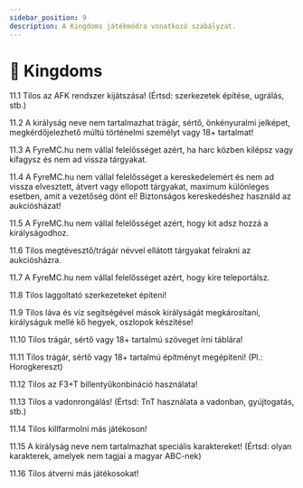 ```yaml
---
sidebar_position: 9
description: A Kingdoms játékmódra vonatkozó szabályzat.
---
```


# 👑 Kingdoms

11.1 Tilos az AFK rendszer kijátszása! (Értsd: szerkezetek építése, ugrálás, stb.)

11.2 A királyság neve nem tartalmazhat trágár, sértő, önkényuralmi jelképet, megkérdőjelezhető múltú történelmi személyt vagy 18+ tartalmat!

11.3 A FyreMC.hu nem vállal felelősséget azért, ha harc közben kilépsz vagy kifagysz és nem ad vissza tárgyakat.

11.4 A FyreMC.hu nem vállal felelősséget a kereskedelemért és nem ad vissza elvesztett, átvert vagy ellopott tárgyakat, maximum különleges esetben, amit a vezetőség dönt el! Biztonságos kereskedéshez használd az aukciósházat!

11.5 A FyreMC.hu nem vállal felelősséget azért, hogy kit adsz hozzá a királyságodhoz.

11.6 Tilos megtévesztő/trágár névvel ellátott tárgyakat felrakni az aukciósházra.

11.7 A FyreMC.hu nem vállal felelősséget azért, hogy kire teleportálsz.

11.8 Tilos laggoltató szerkezeteket építeni!

11.9 Tilos láva és víz segítségével mások királyságát megkárosítani, királyságuk mellé kő hegyek, oszlopok készítése!

11.10 Tilos trágár, sértő vagy 18+ tartalmú szöveget írni táblára!

11.11 Tilos trágár, sértő vagy 18+ tartalmú építményt megépíteni! (Pl.: Horogkereszt)

11.12 Tilos az F3+T billentyűkonbináció használata!

11.13 Tilos a vadonrongálás! (Értsd: TnT használata a vadonban, gyújtogatás, stb.)

11.14 Tilos killfarmolni más játékoson!

11.15 A királyság neve nem tartalmazhat speciális karaktereket! (Értsd: olyan karakterek, amelyek nem tagjai a magyar ABC-nek)

11.16 Tilos átverni más játékosokat!
